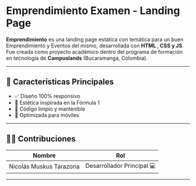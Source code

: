 #  Emprendimiento Examen - Landing Page

**Emprendimiento** es una landing page estática con temática para un buen Emprendimiento y Eventos del mismo, desarrollada con **HTML , CSS y JS**. Fue creada como proyecto académico dentro del programa de formación en tecnología de **Campuslands** (Bucaramanga, Colombia).

---

## 📲 Características Principales

- ✅ Diseño 100% responsivo  
- 🎨 Estética inspirada en la Fórmula 1  
- 🧼 Código limpio y mantenible   
- 📱 Optimizada para móviles  

---

## 👨‍💻 Contribuciones

| Nombre                     | Rol                   |
|----------------------------|------------------------|
| Nicolás Muskus Tarazona   | Desarrollador Principal 💻 |


---
